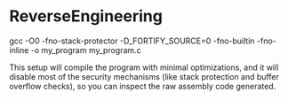 # ReverseEngineering
gcc -O0 -fno-stack-protector -D_FORTIFY_SOURCE=0 -fno-builtin -fno-inline -o my_program my_program.c

This setup will compile the program with minimal optimizations, and it will disable most of the security mechanisms (like stack protection and buffer overflow checks), so you can inspect the raw assembly code generated.
